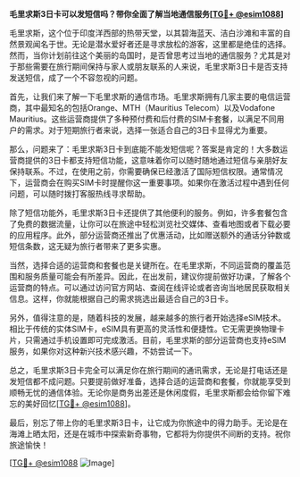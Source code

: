 **毛里求斯3日卡可以发短信吗？带你全面了解当地通信服务[[TG💪+ @esim1088](https://t.me/s/esim1088)]**

毛里求斯，这个位于印度洋西部的热带天堂，以其碧海蓝天、洁白沙滩和丰富的自然景观闻名于世。无论是潜水爱好者还是寻求放松的游客，这里都是绝佳的选择。然而，当你计划前往这个美丽的岛国时，是否曾思考过当地的通信服务？尤其是对于那些需要在旅行期间保持与家人或朋友联系的人来说，毛里求斯3日卡是否支持发送短信，成了一个不容忽视的问题。

首先，让我们来了解一下毛里求斯的通信市场。毛里求斯拥有几家主要的电信运营商，其中最知名的包括Orange、MTH（Mauritius Telecom）以及Vodafone Mauritius。这些运营商提供了多种预付费和后付费的SIM卡套餐，以满足不同用户的需求。对于短期旅行者来说，选择一张适合自己的3日卡显得尤为重要。

那么，问题来了：毛里求斯3日卡到底能不能发短信呢？答案是肯定的！大多数运营商提供的3日卡都支持短信功能，这意味着你可以随时随地通过短信与亲朋好友保持联系。不过，在使用之前，你需要确保已经激活了国际短信权限。通常情况下，运营商会在购买SIM卡时提醒你这一重要事项。如果你在激活过程中遇到任何问题，可以随时拨打客服热线寻求帮助。

除了短信功能外，毛里求斯3日卡还提供了其他便利的服务。例如，许多套餐包含了免费的数据流量，让你可以在旅途中轻松浏览社交媒体、查看地图或者下载必要的应用程序。此外，部分运营商还推出了优惠活动，比如赠送额外的通话分钟数或短信条数，这无疑为旅行者带来了更多实惠。

当然，选择合适的运营商和套餐也是关键所在。在毛里求斯，不同运营商的覆盖范围和服务质量可能会有所差异。因此，在出发前，建议你提前做好功课，了解各个运营商的特点。可以通过访问官方网站、查阅在线评论或者咨询当地居民获取相关信息。这样，你就能根据自己的需求挑选出最适合自己的3日卡。

另外，值得注意的是，随着科技的发展，越来越多的旅行者开始选择eSIM技术。相比于传统的实体SIM卡，eSIM具有更高的灵活性和便捷性。它无需更换物理卡片，只需通过手机设置即可完成激活。目前，毛里求斯的部分运营商也支持eSIM服务，如果你对这种新兴技术感兴趣，不妨尝试一下。

总之，毛里求斯3日卡完全可以满足你在旅行期间的通讯需求，无论是打电话还是发短信都不成问题。只要提前做好准备，选择合适的运营商和套餐，你就能享受到顺畅无忧的通信体验。无论你是商务出差还是休闲度假，毛里求斯都会给你留下难忘的美好回忆[[TG💪+ @esim1088](https://t.me/s/esim1088)]。

最后，别忘了带上你的毛里求斯3日卡，让它成为你旅途中的得力助手。无论是在海滩上晒太阳，还是在城市中探索新奇事物，它都将为你提供不间断的支持。祝你旅途愉快！

[[TG💪+ @esim1088](https://t.me/s/esim1088) ![Image](https://i.postimg.cc/4NQfJmqS/Snipaste-2025-05-13-00-14-12.png)]